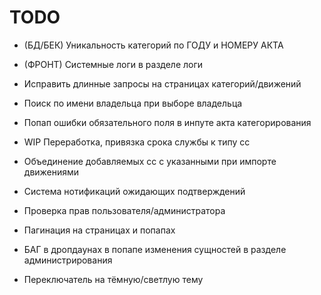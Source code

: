 # TODO
- (БД/БЕК) Уникальность категорий по ГОДУ и НОМЕРУ АКТА
- (ФРОНТ) Системные логи в разделе логи

- Исправить длинные запросы на страницах категорий/движений

- Поиск по имени владельца при выборе владельца 
- Попап ошибки обязательного поля в инпуте акта категорирования
- WIP Переработка, привязка срока службы к типу сс
- Объединение добавляемых сс c указанными при импорте движениями
- Система нотификаций ожидающих подтверждений
- Проверка прав пользователя/администратора
- Пагинация на страницах и попапах
- БАГ в дропдаунах в попапе изменения сущностей в разделе администрирования

- Переключатель на тёмную/светлую тему
